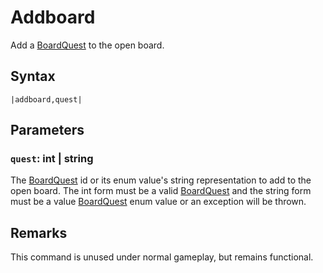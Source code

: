 # Addboard

Add a [BoardQuest](../../Enums%20and%20IDs/BoardQuests.md) to the open board.

## Syntax

````
|addboard,quest|
````

## Parameters

### `quest`: int | string

The [BoardQuest](../../Enums%20and%20IDs/BoardQuests.md) id or its enum value's string representation to add to the open board. The int form must be a valid [BoardQuest](../../Enums%20and%20IDs/BoardQuests.md) and the string form must be a value [BoardQuest](../../Enums%20and%20IDs/BoardQuests.md) enum value or an exception will be thrown.

## Remarks

This command is unused under normal gameplay, but remains functional.
